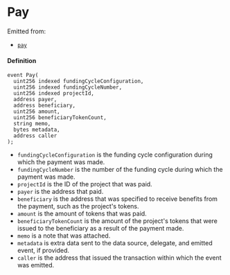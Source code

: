 # Pay

Emitted from:

* [`pay`](/dev/api/v2/contracts/or-payment-terminals/or-abstract/jbpayoutredemptionpaymentterminal/write/pay.md)

#### Definition

```
event Pay(
  uint256 indexed fundingCycleConfiguration,
  uint256 indexed fundingCycleNumber,
  uint256 indexed projectId,
  address payer,
  address beneficiary,
  uint256 amount,
  uint256 beneficiaryTokenCount,
  string memo,
  bytes metadata,
  address caller
);
```

* `fundingCycleConfiguration` is the funding cycle configuration during which the payment was made.
* `fundingCycleNumber` is the number of the funding cycle during which the payment was made.
* `projectId` is the ID of the project that was paid.
* `payer` is the address that paid. 
* `beneficiary` is the address that was specified to receive benefits from the payment, such as the project's tokens.
* `amount` is the amount of tokens that was paid.
* `beneficiaryTokenCount` is the amount of the project's tokens that were issued to the beneficiary as a result of the payment made.
* `memo` is a note that was attached.
* `metadata` is extra data sent to the data source, delegate, and emitted event, if provided.
* `caller` is the address that issued the transaction within which the event was emitted.
